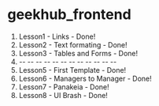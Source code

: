 # geekhub_frontend

1) Lesson1 - Links - Done!<br>
2) Lesson2 - Text formating - Done!<br>
3) Lesson3 - Tables and Forms - Done! <br>
4) -- -- --  --  --  --  --  --  --  --  --  -- <br>
5) Lesson5 - First Template - Done!<br>
6) Lesson6 - Managers to Manager - Done!<br>
7) Lesson7 - Panakeia - Done!
8) Lesson8 - UI Brash - Done!


